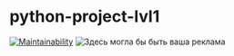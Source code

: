 # python-project-lvl1
[![Maintainability](https://api.codeclimate.com/v1/badges/a99a88d28ad37a79dbf6/maintainability)](https://codeclimate.com/github/codeclimate/codeclimate/maintainability)
![Здесь могла бы быть ваша реклама](https://github.com/nightdentist/python-project-lvl1/actions/workflows/main/badge.svg)